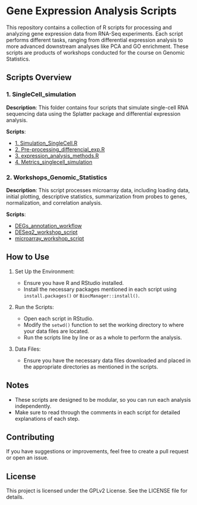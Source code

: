 # Gene Expression Analysis Scripts

This repository contains a collection of R scripts for processing and analyzing gene expression data from RNA-Seq experiments. Each script performs different tasks, ranging from differential expression analysis to more advanced downstream analyses like PCA and GO enrichment. These scripts are products of workshops conducted for the course on Genomic Statistics.

## Scripts Overview

### 1. SingleCell_simulation
**Description**: This folder contains four scripts that simulate single-cell RNA sequencing data using the Splatter package and differential expression analysis.

**Scripts**:
  - [1. Simulation_SingleCell.R](SingleCell_simulation/Simulation_SingleCell.R)
  - [2. Pre-processing_differencial_exp.R](SingleCell_simulation/Pre-processing_differencial_exp.R)
  - [3. expression_analysis_methods.R](SingleCell_simulation/expression_analysis_methods.R)
  - [4. Metrics_singlecell_simulation](SingleCell_simulation/Metrics_singlecell_simulation.R)

### 2. Workshops_Genomic_Statistics
**Description**: This script processes microarray data, including loading data, initial plotting, descriptive statistics, summarization from probes to genes, normalization, and correlation analysis.

**Scripts**:
  - [DEGs_annotation_workflow](Workshops_Genomic_Statistics/DEGs_annotation_workflow.R)
  - [DESeq2_workshop_script](Workshops_Genomic_Statistics/DESeq2_workshop_script.R)
  - [microarray_workshop_script](Workshops_Genomic_Statistics/microarray_workshop_script.R)

## How to Use

1. Set Up the Environment:
   - Ensure you have R and RStudio installed.
   - Install the necessary packages mentioned in each script using `install.packages()` or `BiocManager::install()`.

2. Run the Scripts:
   - Open each script in RStudio.
   - Modify the `setwd()` function to set the working directory to where your data files are located.
   - Run the scripts line by line or as a whole to perform the analysis.

3. Data Files:
   - Ensure you have the necessary data files downloaded and placed in the appropriate directories as mentioned in the scripts.

## Notes

- These scripts are designed to be modular, so you can run each analysis independently.
- Make sure to read through the comments in each script for detailed explanations of each step.

## Contributing

If you have suggestions or improvements, feel free to create a pull request or open an issue.

## License

This project is licensed under the GPLv2 License. See the LICENSE file for details.

